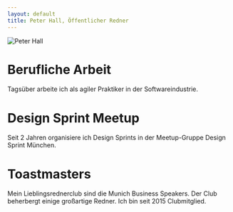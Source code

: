 ```yaml
---
layout: default
title: Peter Hall, Öffentlicher Redner
---
```

![Peter Hall](/publicspeaking/image/professional.jpg)


# Berufliche Arbeit
Tagsüber arbeite ich als agiler Praktiker in der Softwareindustrie.

# Design Sprint Meetup

Seit 2 Jahren organisiere ich Design Sprints in der Meetup-Gruppe Design Sprint München.

# Toastmasters

Mein Lieblingsrednerclub sind die Munich Business Speakers. Der Club beherbergt einige großartige Redner. Ich bin seit 2015 Clubmitglied.

